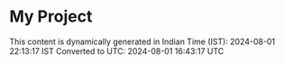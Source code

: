 # My Project

This content is dynamically generated in Indian Time (IST): 2024-08-01 22:13:17 IST
Converted to UTC: 2024-08-01 16:43:17 UTC
